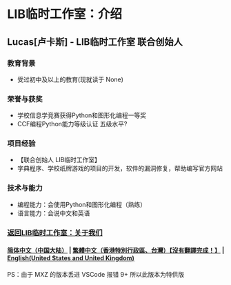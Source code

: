 # LIB临时工作室：介绍

## Lucas[卢卡斯] - LIB临时工作室 联合创始人

### 教育背景

- 受过初中及以上的教育(现就读于 None)

### 荣誉与获奖

- 学校信息学竞赛获得Python和图形化编程一等奖
- CCF编程Python能力等级认证 五级水平?

### 项目经验

- 【联合创始人 LIB临时工作室】
- 字典程序、学校纸牌游戏的项目的开发，软件的漏洞修复，帮助编写官方网站

### 技术与能力

- 编程能力：会使用Python和图形化编程（熟练）
- 语言能力：会说中文和英语

### [返回LIB临时工作室：关于我们](https://buckqian.github.io/About_us)

#### [简体中文（中国大陆）](Lucas) | [繁體中文（香港特別行政區、台灣）【沒有翻譯完成！】](tc/Lucas) | **[English(United States and United Kingdom)](en/Lucas)**

PS：由于 MXZ 的版本丢进 VSCode 报错 9+ 所以此版本为特供版
